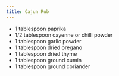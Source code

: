 ```yaml
---
title: Cajun Rub
---
```


-   1 tablespoon paprika
-   1/2 tablespoon cayenne or chilli powder
-   1 tablespoon garlic powder
-   1 tablespoon dried oregano
-   1 tablespoon dried thyme
-   1 tablespoon ground cumin
-   1 tablespoon ground coriander
